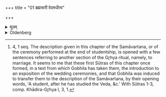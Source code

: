 +++
title = "01 ब्रह्मचारी वेदमधीत्य"

+++

<details><summary>मूलम्</summary>

ब्रह्मचारी वेदमधीत्य १
</details>

<details><summary>Oldenberg</summary>

1. [^fn_300] A student, after he has studied the Veda,

[^fn_300]: 4, 1 seq. The description given in this chapter of the Samāvartana, or of the ceremony performed at the end of studentship, is opened with a few sentences referring to another section of the Gr̥hya ritual, namely, to marriage. It seems to me that these first Sūtras of this chapter once formed, in a text from which Gobhila has taken them, the introduction to an exposition of the wedding ceremonies, and that Gobhila was induced to transfer them to the description of the Samāvartana, by their opening words, 'A student, after he has studied the Veda, &c.' With Sūtras 1-3, comp. Khādira-Gr̥hya I, 3, 1.
</details>
